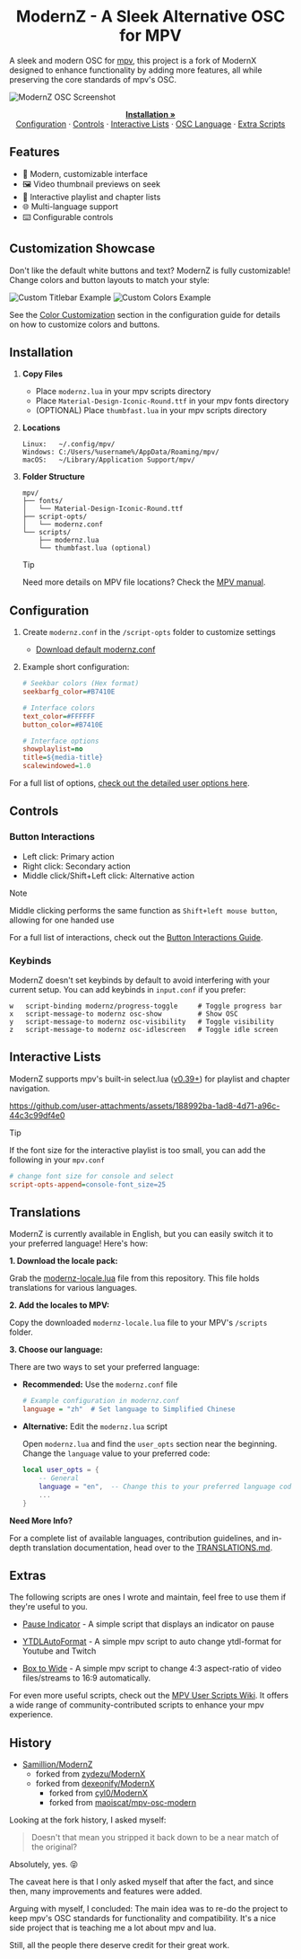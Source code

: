 <h1 align="center">ModernZ - A Sleek Alternative OSC for MPV</h1>

A sleek and modern OSC for [mpv](https://mpv.io/), this project is a fork of ModernX designed to enhance functionality by adding more features, all while preserving the core standards of mpv's OSC.

![ModernZ OSC Screenshot](https://github.com/user-attachments/assets/57dc6e88-c222-4a62-b650-5ae6c88b4fc0)

<p align="center">
    <a href="#installation"><strong>Installation »</strong></a>
  <br>
  <a href="#configuration">Configuration</a>
  ·
  <a href="#controls">Controls</a>
  ·
  <a href="#interactive-lists">Interactive Lists</a>
  ·
  <a href="#translations">OSC Language</a>
  ·
  <a href="#extras">Extra Scripts</a>
</p>

## Features

- 🎨 Modern, customizable interface
- 🖼️ Video thumbnail previews on seek
- 📄 Interactive playlist and chapter lists
- 🌐 Multi-language support
- ⌨️ Configurable controls

## Customization Showcase

Don't like the default white buttons and text? ModernZ is fully customizable! Change colors and button layouts to match your style:

![Custom Titlebar Example](https://github.com/user-attachments/assets/7968b6f0-df16-44fd-8306-01e581b4e1a7)
![Custom Colors Example](https://github.com/user-attachments/assets/637f0c50-16ac-4d8c-a341-187e3d71d2d3)

See the [Color Customization](docs/USER_OPTS.md#colors) section in the configuration guide for details on how to customize colors and buttons.

## Installation

1. **Copy Files**

   - Place `modernz.lua` in your mpv scripts directory
   - Place `Material-Design-Iconic-Round.ttf` in your mpv fonts directory
   - (OPTIONAL) Place `thumbfast.lua` in your mpv scripts directory

2. **Locations**

   ```
   Linux:   ~/.config/mpv/
   Windows: C:/Users/%username%/AppData/Roaming/mpv/
   macOS:   ~/Library/Application Support/mpv/
   ```

3. **Folder Structure**
   ```
   mpv/
   ├── fonts/
   │   └── Material-Design-Iconic-Round.ttf
   ├── script-opts/
   │   └── modernz.conf
   └── scripts/
   	   ├── modernz.lua
   	   └── thumbfast.lua (optional)
   ```
   > [!TIP]
   > Need more details on MPV file locations? Check the [MPV manual](https://mpv.io/manual/master/#files).

## Configuration

1. Create `modernz.conf` in the `/script-opts` folder to customize settings

   - [Download default modernz.conf](https://github.com/Samillion/ModernZ/blob/main/modernz.conf)

2. Example short configuration:

   ```ini
   # Seekbar colors (Hex format)
   seekbarfg_color=#B7410E

   # Interface colors
   text_color=#FFFFFF
   button_color=#B7410E

   # Interface options
   showplaylist=no
   title=${media-title}
   scalewindowed=1.0
   ```

For a full list of options, [check out the detailed user options here](docs/USER_OPTS.md).

## Controls

### Button Interactions

- Left click: Primary action
- Right click: Secondary action
- Middle click/Shift+Left click: Alternative action

> [!NOTE]
> Middle clicking performs the same function as `Shift+left mouse button`, allowing for one handed use

For a full list of interactions, check out the [Button Interactions Guide](docs/CONTROLS.md).

### Keybinds

ModernZ doesn't set keybinds by default to avoid interfering with your current setup. You can add keybinds in `input.conf` if you prefer:

```
w   script-binding modernz/progress-toggle     # Toggle progress bar
x   script-message-to modernz osc-show         # Show OSC
y   script-message-to modernz osc-visibility   # Toggle visibility
z   script-message-to modernz osc-idlescreen   # Toggle idle screen
```

## Interactive Lists

ModernZ supports mpv's built-in select.lua ([v0.39+](https://github.com/mpv-player/mpv/discussions/14903)) for playlist and chapter navigation.

https://github.com/user-attachments/assets/188992ba-1ad8-4d71-a96c-44c3c99df4e0

> [!TIP]
> If the font size for the interactive playlist is too small, you can add the following in your `mpv.conf`
>
> ```ini
> # change font size for console and select
> script-opts-append=console-font_size=25
> ```

## Translations

ModernZ is currently available in English, but you can easily switch it to your preferred language! Here's how:

**1. Download the locale pack:**

Grab the [modernz-locale.lua](/modernz-locale.lua) file from this repository. This file holds translations for various languages.

**2. Add the locales to MPV:**

Copy the downloaded `modernz-locale.lua` file to your MPV's `/scripts` folder.

**3. Choose our language:**

There are two ways to set your preferred language:

- **Recommended:** Use the `modernz.conf` file

  ```ini
  # Example configuration in modernz.conf
  language = "zh"  # Set language to Simplified Chinese
  ```

- **Alternative:** Edit the `modernz.lua` script

  Open `modernz.lua` and find the `user_opts` section near the beginning. Change the `language` value to your preferred code:

  ```lua
  local user_opts = {
      -- General
      language = "en",  -- Change this to your preferred language code
      ...
  }
  ```

**Need More Info?**

For a complete list of available languages, contribution guidelines, and in-depth translation documentation, head over to the [TRANSLATIONS.md](docs/TRANSLATIONS.md).

## Extras

The following scripts are ones I wrote and maintain, feel free to use them if they're useful to you.

- [Pause Indicator](https://github.com/Samillion/ModernZ/tree/main/extras#pause-indicator-lite) - A simple script that displays an indicator on pause

- [YTDLAutoFormat](https://github.com/Samillion/mpv-ytdlautoformat) - A simple mpv script to auto change ytdl-format for Youtube and Twitch

- [Box to Wide](https://github.com/Samillion/mpv-boxtowide) - A simple mpv script to change 4:3 aspect-ratio of video files/streams to 16:9 automatically.

For even more useful scripts, check out the [MPV User Scripts Wiki](https://github.com/mpv-player/mpv/wiki/User-Scripts). It offers a wide range of community-contributed scripts to enhance your mpv experience.

## History

- [Samillion/ModernZ](https://github.com/Samillion/ModernZ)
  - forked from [zydezu/ModernX](https://github.com/zydezu/ModernX)
  - forked from [dexeonify/ModernX](https://github.com/dexeonify/mpv-config/blob/main/scripts/modernx.lua)
    - forked from [cyl0/ModernX](https://github.com/cyl0/ModernX)
    - forked from [maoiscat/mpv-osc-modern](https://github.com/maoiscat/mpv-osc-modern)

Looking at the fork history, I asked myself:

> Doesn't that mean you stripped it back down to be a near match of the original?

Absolutely, yes. :stuck_out_tongue_closed_eyes:

The caveat here is that I only asked myself that after the fact, and since then, many improvements and features were added.

Arguing with myself, I concluded: The main idea was to re-do the project to keep mpv's OSC standards for functionality and compatibility. It's a nice side project that is teaching me a lot about mpv and lua.

Still, all the people there deserve credit for their great work.
